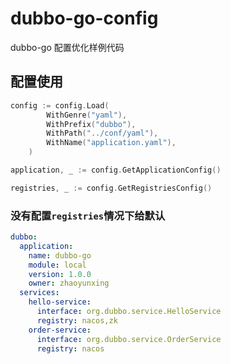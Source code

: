 # dubbo-go-config

dubbo-go 配置优化样例代码

## 配置使用
```go
config := config.Load(
		WithGenre("yaml"),
		WithPrefix("dubbo"),
		WithPath("../conf/yaml"),
		WithName("application.yaml"),
	)

application, _ := config.GetApplicationConfig()

registries, _ := config.GetRegistriesConfig()
```
### 没有配置`registries`情况下给默认

```yaml
dubbo:
  application:
    name: dubbo-go
    module: local
    version: 1.0.0
    owner: zhaoyunxing
  services:
    hello-service:
      interface: org.dubbo.service.HelloService
      registry: nacos,zk
    order-service:
      interface: org.dubbo.service.OrderService
      registry: nacos
```